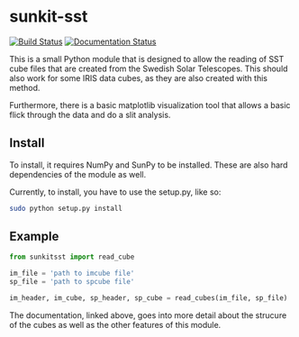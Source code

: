 sunkit-sst
==========

[![Build Status](https://travis-ci.org/nabobalis/sunkit-sst.svg?branch=master)](https://travis-ci.org/nabobalis/sunkit-sst)
[![Documentation Status](http://readthedocs.org/projects/sunkit-sst/badge/?version=latest)](http://docs.sunpy.org/projects/sunkit-sst/en/latest/?badge=latest)

This is a small Python module that is designed to allow the reading of SST cube files that are created from the Swedish Solar Telescopes.
This should also work for some IRIS data cubes, as they are also created with this method.

Furthermore, there is a basic matplotlib visualization tool that allows a basic flick through the data and do a slit analysis.

Install
-------

To install, it requires NumPy and SunPy to be installed.
These are also hard dependencies of the module as well.

Currently, to install, you have to use the setup.py, like so:

```bash
sudo python setup.py install
```

Example
-------

```python
from sunkitsst import read_cube

im_file = 'path to imcube file'
sp_file = 'path to spcube file'

im_header, im_cube, sp_header, sp_cube = read_cubes(im_file, sp_file)

```

The documentation, linked above, goes into more detail about the strucure of the cubes as well as the other features of this module. 
